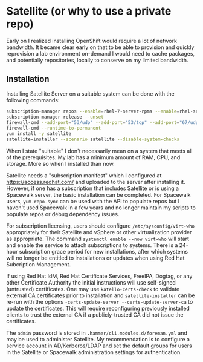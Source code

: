 # Satellite (or why to use a private repo)
Early on I realized installing OpenShift would require a lot of network bandwidth. It became clear early on that to be able to provision and quickly reprovision a lab environment on-demand I would need to cache packages, and potentially repositories, locally to conserve on my limited bandwidth.

## Installation
Installing Satellite Server on a suitable system can be done with the following commands:
```bash
subscription-manager repos --enable=rhel-7-server-rpms --enable=rhel-server-rhscl-7-rpms --enable=rhel-7-server-satellite-6.4-rpms --enable=rhel-7-server-satellite-maintenance-6-rpms --enable=rhel-7-server-ansible-2.6-rpms
subscription-manager release --unset
firewall-cmd --add-port="53/udp" --add-port="53/tcp" --add-port="67/udp" --add-port="69/udp" --add-port="80/tcp"  --add-port="443/tcp" --add-port="5000/tcp" --add-port="5647/tcp" --add-port="8000/tcp" --add-port="8140/tcp" --add-port="9090/tcp"
firewall-cmd --runtime-to-permanent
yum install -y satellite
satellite-installer --scenario satellite --disable-system-checks
```

When I state "suitable" I don't necessarily mean on a system that meets all of the prerequisites. My lab has a minimum amount of RAM, CPU, and storage. More so when I installed than now.

Satellite needs a "subscription manifest" which I configured at https://access.redhat.com/ and uploaded to the server after installing it. However, if one has a subscription that includes Satellite or is using a Spacewalk server, the basic installation can be completed. For Spacewalk users, `yum-repo-sync` can be used with the API to populate repos but I haven't used Spacewalk in a few years and no longer maintain my scripts to populate repos or debug dependency issues.

For subscription licensing, users should configure `/etc/sysconfig/virt-who` appropriately for their Satellite and vSphere or other virtualization provider as appropriate. The command `systemctl enable --now virt-who` will start and enable the service to attach subscriptions to systems. There is a 24-hour subscription grace period for new installations, after which systems will no longer be entitled to installations or updates when using Red Hat Subcription Management.

If using Red Hat IdM, Red Hat Certificate Services, FreeIPA, Dogtag, or any other Certificate Authority the initial instructions will use self-signed (untrusted) certificates. One may use `katello-certs-check` to validate external CA certificates prior to installation and `satellite-installer` can be re-run with the options `-certs-update-server --certs-update-server-ca` to update the certificates. This will require reconfiguring previously installed clients to trust the external CA if a publicly-trusted CA did not issue the certificates.

The `admin` password is stored in `.hammer/cli.modules.d/foreman.yml` and may be used to administer Satellite. My recommendation is to configure a service account in AD/Kerberos/LDAP and set the default groups for users in the Satellite or Spacewalk administration settings for authentication.
